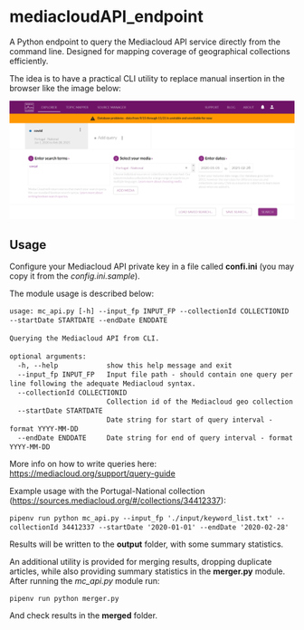 # mediacloudAPI_endpoint

A Python endpoint to query the Mediacloud API service directly from the command line. Designed for mapping coverage of geographical collections efficiently. 

The idea is to have a practical CLI utility to replace manual insertion in the browser like the image below:

<img src="mc_query.png"></img>

## Usage

Configure your Mediacloud API private key in a file called **confi.ini** (you may copy it from the *config.ini.sample*).

The module usage is described below:

```
usage: mc_api.py [-h] --input_fp INPUT_FP --collectionId COLLECTIONID --startDate STARTDATE --endDate ENDDATE

Querying the Mediacloud API from CLI.

optional arguments:
  -h, --help            show this help message and exit
  --input_fp INPUT_FP   Input file path - should contain one query per line following the adequate Mediacloud syntax.
  --collectionId COLLECTIONID
                        Collection id of the Mediacloud geo collection
  --startDate STARTDATE
                        Date string for start of query interval - format YYYY-MM-DD
  --endDate ENDDATE     Date string for end of query interval - format YYYY-MM-DD
```

More info on how to write queries here: https://mediacloud.org/support/query-guide

Example usage with the Portugal-National collection (https://sources.mediacloud.org/#/collections/34412337):

```
pipenv run python mc_api.py --input_fp './input/keyword_list.txt' --collectionId 34412337 --startDate '2020-01-01' --endDate '2020-02-28'
```

Results will be written to the **output** folder, with some summary statistics.

An additional utility is provided for merging results, dropping duplicate articles, while also providing summary statistics in the **merger.py** module. After running the *mc_api.py* module run:

```
pipenv run python merger.py
```

And check results in the **merged** folder.